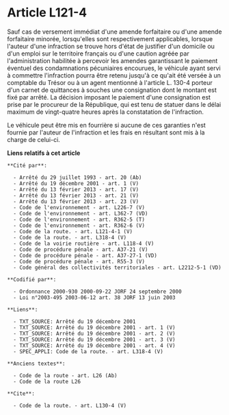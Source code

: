 # Article L121-4

Sauf cas de versement immédiat d'une amende forfaitaire ou d'une amende forfaitaire minorée, lorsqu'elles sont respectivement
applicables, lorsque l'auteur d'une infraction se trouve hors d'état de justifier d'un domicile ou d'un emploi sur le
territoire français ou d'une caution agréée par l'administration habilitée à percevoir les amendes garantissant le paiement
éventuel des condamnations pécuniaires encourues, le véhicule ayant servi à commettre l'infraction pourra être retenu jusqu'à
ce qu'ait été versée à un comptable du Trésor ou à un agent mentionné à l'article L. 130-4 porteur d'un carnet de quittances
à souches une consignation dont le montant est fixé par arrêté. La décision imposant le paiement d'une consignation est prise
par le procureur de la République, qui est tenu de statuer dans le délai maximum de vingt-quatre heures après la constatation
de l'infraction. 

Le véhicule peut être mis en fourrière si aucune de ces garanties n'est fournie par l'auteur de l'infraction et les frais en
résultant sont mis à la charge de celui-ci.

**Liens relatifs à cet article**

	**Cité par**:

	  - Arrêté du 29 juillet 1993 - art. 20 (Ab)
	  - Arrêté du 19 décembre 2001 - art. 1 (V)
	  - Arrêté du 13 février 2013 - art. 17 (V)
	  - Arrêté du 13 février 2013 - art. 21 (V)
	  - Arrêté du 13 février 2013 - art. 23 (V)
	  - Code de l'environnement - art. L226-7 (V)
	  - Code de l'environnement - art. L362-7 (VD)
	  - Code de l'environnement - art. R362-5 (T)
	  - Code de l'environnement - art. R362-6 (V)
	  - Code de la route. - art. L121-4-1 (V)
	  - Code de la route. - art. L318-4 (V)
	  - Code de la voirie routière - art. L118-4 (V)
	  - Code de procédure pénale - art. A37-21 (V)
	  - Code de procédure pénale - art. A37-27-1 (VD)
	  - Code de procédure pénale - art. R55-3 (V)
	  - Code général des collectivités territoriales - art. L2212-5-1 (VD)

	**Codifié par**:

	  - Ordonnance 2000-930 2000-09-22 JORF 24 septembre 2000
	  - Loi n°2003-495 2003-06-12 art. 38 JORF 13 juin 2003

	**Liens**:

	  - TXT_SOURCE: Arrêté du 19 décembre 2001
	  - TXT_SOURCE: Arrêté du 19 décembre 2001 - art. 1 (V)
	  - TXT_SOURCE: Arrêté du 19 décembre 2001 - art. 2 (V)
	  - TXT_SOURCE: Arrêté du 19 décembre 2001 - art. 3 (V)
	  - TXT_SOURCE: Arrêté du 19 décembre 2001 - art. 4 (V)
	  - SPEC_APPLI: Code de la route. - art. L318-4 (V)

	**Anciens textes**:

	  - Code de la route - art. L26 (Ab)
	  - Code de la route L26

	**Cite**:

	  - Code de la route. - art. L130-4 (V)
